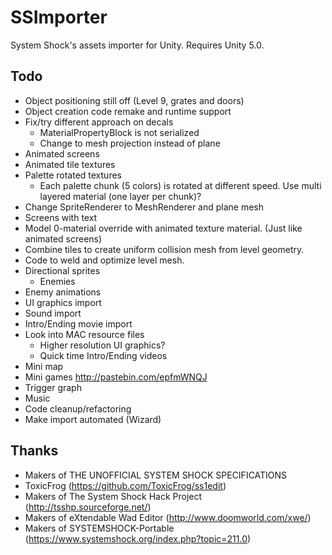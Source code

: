 # SSImporter
System Shock's assets importer for Unity. Requires Unity 5.0.

## Todo
- Object positioning still off (Level 9, grates and doors)
- Object creation code remake and runtime support
- Fix/try different approach on decals
  - MaterialPropertyBlock is not serialized
  - Change to mesh projection instead of plane
- Animated screens
- Animated tile textures
- Palette rotated textures
  - Each palette chunk (5 colors) is rotated at different speed. Use multi layered material (one layer per chunk)?
- Change SpriteRenderer to MeshRenderer and plane mesh
- Screens with text
- Model 0-material override with animated texture material. (Just like animated screens)
- Combine tiles to create uniform collision mesh from level geometry.
- Code to weld and optimize level mesh.
- Directional sprites
  - Enemies
- Enemy animations
- UI graphics import
- Sound import
- Intro/Ending movie import
- Look into MAC resource files
	- Higher resolution UI graphics?
	- Quick time Intro/Ending videos
- Mini map
- Mini games http://pastebin.com/epfmWNQJ
- Trigger graph
- Music
- Code cleanup/refactoring
- Make import automated (Wizard)

## Thanks
- Makers of THE UNOFFICIAL SYSTEM SHOCK SPECIFICATIONS 
- ToxicFrog (https://github.com/ToxicFrog/ss1edit) 
- Makers of The System Shock Hack Project (http://tsshp.sourceforge.net/) 
- Makers of eXtendable Wad Editor (http://www.doomworld.com/xwe/) 
- Makers of SYSTEMSHOCK-Portable (https://www.systemshock.org/index.php?topic=211.0) 